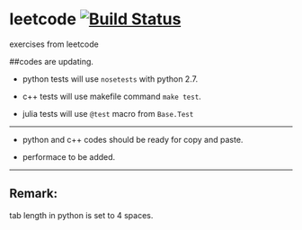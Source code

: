 leetcode [![Build Status](https://travis-ci.org/GaZ3ll3/leetcode.png?branch=master)](https://travis-ci.org/GaZ3ll3/leetcode)
========

exercises from leetcode

##codes are updating. 


*  python tests will use ``nosetests`` with python 2.7.

*  c++ tests will use makefile command `make test`.

*  julia tests will use ``@test`` macro from ``Base.Test`` 

---

*  python and c++ codes should be ready for copy and paste.

*  performace to be added.


---

Remark:
---
tab length in python  is set to 4 spaces.
